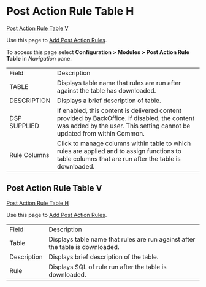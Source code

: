 # Post Action Rule Table H

[Post Action Rule Table V](#Post_Action_Rule_Table_V)

<div class="use">

Use this page to [Add Post Action
Rules](../Use_Cases/Add_Post_Action_Table_Rules.htm).

</div>

To access this page select
<span style="font-weight: bold;">Configuration \> Modules \> Post Action
Rule Table</span> in <span style="font-style: italic;">Navigation</span>
pane.

|              |                                                                                                                                                                          |
| ------------ | ------------------------------------------------------------------------------------------------------------------------------------------------------------------------ |
| Field        | Description                                                                                                                                                              |
| TABLE        | Displays table name that rules are run after against the table has downloaded.                                                                                           |
| DESCRIPTION  | Displays a brief description of table.                                                                                                                                   |
| DSP SUPPLIED | If enabled, this content is delivered content provided by BackOffice. If disabled, the content was added by the user. This setting cannot be updated from within Common. |
| Rule Columns | Click to manage columns within table to which rules are applied and to assign functions to table columns that are run after the table is downloaded.                     |

## <span id="Post_Action_Rule_Table_V"></span>Post Action Rule Table V

[Post Action Rule Table H](Post_Action_Rule_Table_H.htm)

<div class="use">

Use this page to [Add Post Action
Rules](../Use_Cases/Add_Post_Action_Table_Rules.htm).

</div>

|             |                                                                               |
| ----------- | ----------------------------------------------------------------------------- |
| Field       | Description                                                                   |
| Table       | Displays table name that rules are run against after the table is downloaded. |
| Description | Displays brief description of the table.                                      |
| Rule        | Displays SQL of rule run after the table is downloaded.                       |
